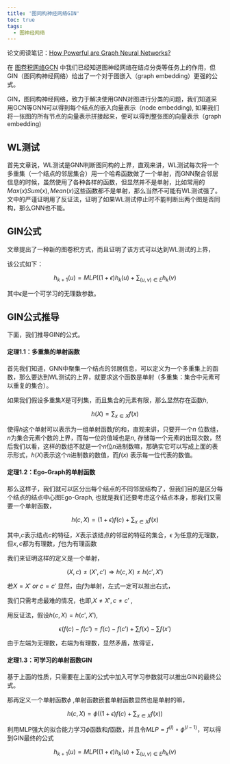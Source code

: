 ```yaml
---
title: '图同构神经网络GIN'
toc: true
tags: 
  - 图神经网络
---
```




论文阅读笔记：[How Powerful are Graph Neural Networks?](https://arxiv.org/abs/1810.00826v3)

在 [图卷积网络GCN](https://truenobility303.github.io/subpage/Notes/Graph/GNN/GCN) 中我们已经知道图神经网络在结点分类等任务上的作用，但GIN（图同构神经网络）给出了一个对于图嵌入（graph embedding）更强的公式。

GIN，图同构神经网络，致力于解决使用GNN对图进行分类的问题，我们知道采用GCN等GNN可以得到每个结点的嵌入向量表示（node embedding), 如果我们将一张图的所有节点的向量表示拼接起来，便可以得到整张图的向量表示（graph embedding)



## WL测试



首先文章说，WL测试是GNN判断图同构的上界，直观来讲，WL测试每次将一个多重集（一个结点的邻居集合）用一个哈希函数做了一个单射，而GNN聚合邻居信息的时候，虽然使用了各种各样的函数，但显然并不是单射，比如常用的$Max(x)Sum(x),Mean(x)$这些函数都不是单射，那么当然不可能有WL测试强了。文中的严谨证明用了反证法，证明了如果WL测试停止时不能判断出两个图是否同构，那么GNN也不能。



## GIN公式

文章提出了一种新的图卷积方式，而且证明了该方式可以达到WL测试的上界，

该公式如下：


$$
h_{k+1}(u) = MLP((1+\epsilon) h_k(u) + \sum_{(u,v) \in E} h_k(v)
$$


其中$\epsilon$是一个可学习的无理数参数。



## GIN公式推导

下面，我们推导GIN的公式。

#### 定理1.1：多重集的单射函数



首先我们知道，GNN中聚集一个结点的邻居信息，可以定义为一个多重集上的函数，那么要达到WL测试的上界，就要求这个函数是单射（多重集：集合中元素可以重复的集合）。

如果我们假设多重集$X$是可列集，而且集合的元素有限，那么显然存在函数$h$,


$$
h(X) = \sum_{x\in X} f(x)
$$


使得$h$这个单射可以表示为一组单射函数$f$的和，直观来讲，只要开一个$n$ 位数组，$n$为集合元素个数的上界，而每一位的值域也是$n$, 存储每一个元素的出现次数，然后我们以看，这样的数组不就是一个$n$位$n$进制数嘛，那确实它可以写成上面的表示形式，$h(X)$表示这个$n$进制数的数值，而$f(x)$ 表示每一位代表的数值。



#### 定理1.2：Ego-Graph的单射函数

那么这样子，我们就可以区分出每个结点的不同邻居结构了，但我们目的是区分每个结点的结点中心图Ego-Graph, 也就是我们还要考虑这个结点本身，那我们又需要一个单射函数，


$$
h(c,X) = (1+\epsilon) f(c) + \sum_{x \in X} f(x)
$$


其中,$c$表示结点$c$的特征，$X$表示该结点的邻居的特征的集合，$\epsilon$ 为任意的无理数，但$x,c$都为有理数，$f$也为有理函数

我们来证明这样的定义是一个单射，


$$
(X,c) \neq (X',c') \Rightarrow h(c,X) \neq h(c',X')
$$


若$X=X' \ or  \ c=c'$ 显然，由$f$为单射，左式一定可以推出右式，

我们只需考虑最难的情况，也即,$X \neq X' , c \neq c'$ ,

用反证法，假设$h(c,X) = h(c',X')$,


$$
\epsilon (f(c)- f(c') = f(c) -f(c') + \sum f(x) - \sum f(x')
$$


由于左端为无理数，右端为有理数，显然矛盾，故得证，



#### 定理1.3：可学习的单射函数GIN

基于上面的性质，只需要在上面的公式中加入可学习参数就可以推出GIN的最终公式。

那再定义一个单射函数$\phi$ ,单射函数嵌套单射函数显然也是单射的嘛，


$$
h(c,X) = \phi((1+\epsilon) f(c) + \sum_{x \in X} f(x))
$$


利用MLP强大的拟合能力学习$\phi$函数和$f$函数，并且令$MLP = f^{(l)} \circ  \phi^{(l-1)}$，可以得到GIN最终的公式


$$
h_{k+1}(u) = MLP((1+\epsilon) h_k(u) + \sum_{(u,v) \in E} h_k(v)
$$

